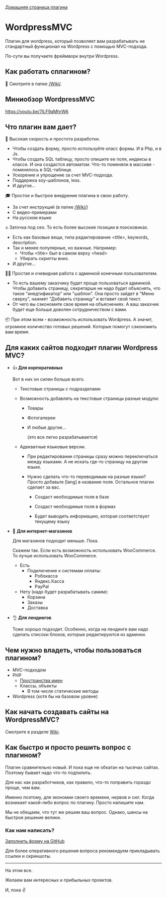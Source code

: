 [Домашняя страница плагина](https://github.com/mavlutovr/wordpressmvc)

# WordpressMVC

Плагин для wordpress, который позволяет вам разрабатывать не стандартный функционал на Wordpress с помощью MVC-подхода.

По-сути вы получаете фреймворк внутри Wordpress.

## Как работать сплагином?

:book: Смотрите в папке [/Wiki/](https://github.com/mavlutovr/wordpressmvc/tree/master/Wiki).

## Миниобзор WordpressMVC

<https://youtu.be/7lLF9aMhrWA>

## Что плагин вам дает?

:eagle: Высокая скорость и простота разработки.
* Чтобы создать форму, просто используйте класс формы. И в Php, и в Js.
* Чтобы создать SQL таблицу, просто опишите ее поля, индексы в классе. И она создастся автоматом. Что-то поменяли в массиве - поменялось в SQL-таблице.
* Ускорение и упрощение за счет MVC-подхода.
* Поддержка soy-шаблонов, less.
* И другое...

🎓 Простое и быстрое внедрение плагина в свою работу.

* За счет инструкций (в папке [/Wiki/](https://github.com/mavlutovr/wordpressmvc/tree/master/Wiki))
* С видео-примерами
* На русском языке

🔝 Заточка под сео. То есть более высокие позиции в поисковиках.
* Есть как базовые вещи, типа редактирование \<title\>, keywords, description.
* Так и менее популярные, но важные. Например:
  * Чтобы \<title\> был в самом верху \<head\>
  * Убирать скрипты вниз.
* И другое...

:blonde_woman: Простая и очевидная работа с админкой конечным пользователем.
* То есть вашему заказчику будет проще пользоваться админкой. Чтобы добавить страницу, секретарше не надо будет объяснять, что такое "инедтификатор" или "шаблон". Она просто зайдет в "Меню сверху", нажмет "Добавить страницу" и вставит свой текст.
* От чего вы сэкономите свое время на объяснениях. А ваш заказчик будет еще больше доволен сотрудничеством с вами.

:package: При этом всем - возможность использовать Wordpress. А значит, огромное количество готовых решений. Которые помогут сэкономить вам время.

## Для каких сайтов подходит плагин Wordpress MVC?

- :thumbsup: **Для корпоративных**

  Вот в них он силен больше всего.

  - Текстовые страницы с подразделами

  - Возможность добавлять на текстовые страницы разные модули:

    - Товары

    - Фотогалереи

    - И любые другие...

      (это все легко разрабатывается)

  - Адекватные языковые версии. 

    - При редактировании страницы сразу можно переключаться между языками. А не искать где-то страницу на другом языке.

    - Нужно сделать что-то переводимым на разные языки? Просто добавьте [lang] в название поля. Остальное плагин сделает за вас.

       - Создаст необходимые поля в базе
       	
       - Создаст необходимые поля в формах
       	
       - Будет выводить информацию, которая соответствует текущему языку

- :thinking: **Для интернет-магазинов**

  Для магазинов подходит меньше. Пока.

  Скажем так. Если есть возможность использовать WooCommerce. То лучше использовать WooCommerce.

  - Есть
    - Подключение к системам оплаты:
      - Робокасса
      - Яндекс.Касса
      - PayPal
  - Нету (надо будет разрабатывать самим):
    - Корзина
    - Заказы
    - Доставка

- :ok_hand: **Для лендингов**

  Тоже хорошо подходит. Особенно, когда на лендинге вам надо сделать списоки блоков, которые редактируются из админки.

## Чем нужно владеть, чтобы пользоваться плагином?

* MVC-подходом
* PHP
  * [Пространства имен](https://habr.com/post/132736/)
  * Классы, объекты
    * В том числе статические методы
* Wordpress (хотя бы на базовом уровне)

## Как начать создавать сайты на WordpressMVC?

Смотрите в разделе [Wiki](https://github.com/mavlutovr/wordpressmvc/tree/master/Wiki).

## Как быстро и просто решить вопрос с плагином?

Плагин сравнительно новый. И пока еще не обкатан на тысячах сайтах. Поэтому бывает надо что-то подпилить.

Для нас как разработчиков, как правило, что-то поправить гораздо проще, чем вам.

Именно поэтому, для экономии своего времени, нервов и сил. Когда возникает какой-либо вопрос по плагину. Просто напишите нам.

Мы не обещаем, что тут же решим ваш вопрос. Однако, шансы на быстрое решение велики.

### Как нам написать?

[Заполнить форму на GitHub](https://github.com/mavlutovr/wordpressmvc/issues/new)

Для более оперативного решения вопроса рекомендуем прикладывать ссылки и скриншоты.

---

На этом все.

Желаем вам интересных и прибыльных проектов.

И, пока :v:

